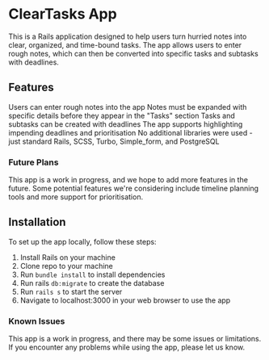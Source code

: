 # ClearTasks App
This is a Rails application designed to help users turn hurried notes into clear, organized, and time-bound tasks. The app allows users to enter rough notes, which can then be converted into specific tasks and subtasks with deadlines.

## Features
Users can enter rough notes into the app
Notes must be expanded with specific details before they appear in the "Tasks" section
Tasks and subtasks can be created with deadlines
The app supports highlighting impending deadlines and prioritisation
No additional libraries were used - just standard Rails, SCSS, Turbo, Simple_form, and PostgreSQL
### Future Plans
This app is a work in progress, and we hope to add more features in the future. Some potential features we're considering include timeline planning tools and more support for prioritisation.

## Installation
To set up the app locally, follow these steps:

1. Install Rails on your machine
2. Clone repo to your machine
3. Run `bundle install` to install dependencies
4. Run rails `db:migrate` to create the database
5. Run `rails s` to start the server
6. Navigate to localhost:3000 in your web browser to use the app

### Known Issues
This app is a work in progress, and there may be some issues or limitations. If you encounter any problems while using the app, please let us know.
